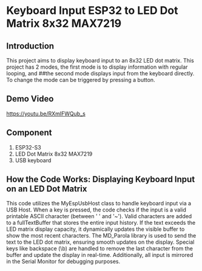 # Keyboard Input ESP32 to LED Dot Matrix 8x32 MAX7219
## Introduction
This project aims to display keyboard input to an 8x32 LED dot matrix. This project has 2 modes, the first mode is to display information with regular looping, and ##the second mode displays input from the keyboard directly. To change the mode can be triggered by pressing a button.
## Demo Video
https://youtu.be/RXmIFWQub_s
## Component 
1. ESP32-S3
2. LED Dot Matrix 8x32 MAX7219
3. USB keyboard
## How the Code Works: Displaying Keyboard Input on an LED Dot Matrix
This code utilizes the MyEspUsbHost class to handle keyboard input via a USB Host. When a key is pressed, the code checks if the input is a valid printable ASCII character (between ' ' and '~'). Valid characters are added to a fullTextBuffer that stores the entire input history. If the text exceeds the LED matrix display capacity, it dynamically updates the visible buffer to show the most recent characters. The MD_Parola library is used to send the text to the LED dot matrix, ensuring smooth updates on the display. Special keys like backspace (\b) are handled to remove the last character from the buffer and update the display in real-time. Additionally, all input is mirrored in the Serial Monitor for debugging purposes.
